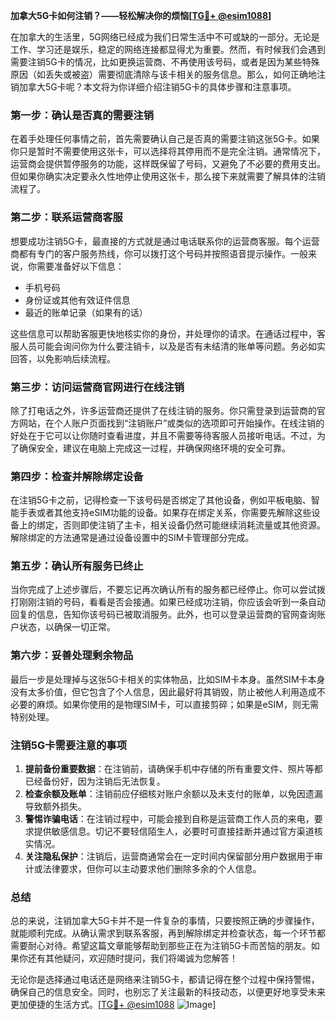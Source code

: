 **加拿大5G卡如何注销？——轻松解决你的烦恼[[TG💪+ @esim1088](https://t.me/s/esim1088)]**

在加拿大的生活里，5G网络已经成为我们日常生活中不可或缺的一部分。无论是工作、学习还是娱乐，稳定的网络连接都显得尤为重要。然而，有时候我们会遇到需要注销5G卡的情况，比如更换运营商、不再使用该号码，或者是因为某些特殊原因（如丢失或被盗）需要彻底清除与该卡相关的服务信息。那么，如何正确地注销加拿大5G卡呢？本文将为你详细介绍注销5G卡的具体步骤和注意事项。

### **第一步：确认是否真的需要注销**
在着手处理任何事情之前，首先需要确认自己是否真的需要注销这张5G卡。如果你只是暂时不需要使用这张卡，可以选择将其停用而不是完全注销。通常情况下，运营商会提供暂停服务的功能，这样既保留了号码，又避免了不必要的费用支出。但如果你确实决定要永久性地停止使用这张卡，那么接下来就需要了解具体的注销流程了。

### **第二步：联系运营商客服**
想要成功注销5G卡，最直接的方式就是通过电话联系你的运营商客服。每个运营商都有专门的客户服务热线，你可以拨打这个号码并按照语音提示操作。一般来说，你需要准备好以下信息：
- 手机号码
- 身份证或其他有效证件信息
- 最近的账单记录（如果有的话）

这些信息可以帮助客服更快地核实你的身份，并处理你的请求。在通话过程中，客服人员可能会询问你为什么要注销卡，以及是否有未结清的账单等问题。务必如实回答，以免影响后续流程。

### **第三步：访问运营商官网进行在线注销**
除了打电话之外，许多运营商还提供了在线注销的服务。你只需登录到运营商的官方网站，在个人账户页面找到“注销账户”或类似的选项即可开始操作。在线注销的好处在于它可以让你随时查看进度，并且不需要等待客服人员接听电话。不过，为了确保安全，建议在电脑上完成这一过程，并确保网络环境的安全可靠。

### **第四步：检查并解除绑定设备**
在注销5G卡之前，记得检查一下该号码是否绑定了其他设备，例如平板电脑、智能手表或者其他支持eSIM功能的设备。如果存在绑定关系，你需要先解除这些设备上的绑定，否则即使注销了主卡，相关设备仍然可能继续消耗流量或其他资源。解除绑定的方法通常是通过设备设置中的SIM卡管理部分完成。

### **第五步：确认所有服务已终止**
当你完成了上述步骤后，不要忘记再次确认所有的服务都已经停止。你可以尝试拨打刚刚注销的号码，看看是否会接通。如果已经成功注销，你应该会听到一条自动回复的信息，告知你该号码已被取消服务。此外，也可以登录运营商的官网查询账户状态，以确保一切正常。

### **第六步：妥善处理剩余物品**
最后一步是处理掉与这张5G卡相关的实体物品，比如SIM卡本身。虽然SIM卡本身没有太多价值，但它包含了个人信息，因此最好将其销毁，防止被他人利用造成不必要的麻烦。如果你使用的是物理SIM卡，可以直接剪碎；如果是eSIM，则无需特别处理。

### **注销5G卡需要注意的事项**
1. **提前备份重要数据**：在注销前，请确保手机中存储的所有重要文件、照片等都已经备份好，因为注销后无法恢复。
2. **检查余额及账单**：注销前应仔细核对账户余额以及未支付的账单，以免因遗漏导致额外损失。
3. **警惕诈骗电话**：在注销过程中，可能会接到自称是运营商工作人员的来电，要求提供敏感信息。切记不要轻信陌生人，必要时可直接挂断并通过官方渠道核实情况。
4. **关注隐私保护**：注销后，运营商通常会在一定时间内保留部分用户数据用于审计或法律要求，但你可以主动要求他们删除多余的个人信息。

### **总结**
总的来说，注销加拿大5G卡并不是一件复杂的事情，只要按照正确的步骤操作，就能顺利完成。从确认需求到联系客服，再到解除绑定并检查状态，每一个环节都需要耐心对待。希望这篇文章能够帮助到那些正在为注销5G卡而苦恼的朋友。如果你还有其他疑问，欢迎随时提问，我们将竭诚为您解答！

无论你是选择通过电话还是网络来注销5G卡，都请记得在整个过程中保持警惕，确保自己的信息安全。同时，也别忘了关注最新的科技动态，以便更好地享受未来更加便捷的生活方式。[[TG💪+ @esim1088](https://t.me/s/esim1088) ![Image](https://i.postimg.cc/4NQfJmqS/Snipaste-2025-05-13-00-14-12.png)]